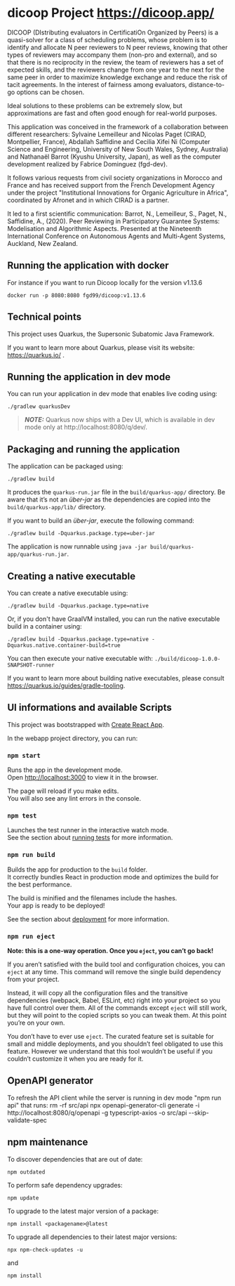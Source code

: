 # dicoop Project https://dicoop.app/

DICOOP (DIstributing evaluators in CertificatiOn Organized by Peers) is a quasi-solver for a class of scheduling problems, whose problem is to identify and allocate N peer reviewers to N peer reviews, knowing that other types of reviewers may accompany them (non-pro and external), and so that there is no reciprocity in the review, the team of reviewers has a set of expected skills, and the reviewers change from one year to the next for the same peer in order to maximize knowledge exchange and reduce the risk of tacit agreements. In the interest of fairness among evaluators, distance-to-go options can be chosen.

Ideal solutions to these problems can be extremely slow, but approximations are fast and often good enough for real-world purposes.

This application was conceived in the framework of a collaboration between different researchers: Sylvaine Lemeilleur and Nicolas Paget (CIRAD, Montpellier, France), Abdallah Saffidine and Cecilia Xifei Ni (Computer Science and Engineering, University of New South Wales, Sydney, Australia) and Nathanaël Barrot (Kyushu University, Japan), as well as the computer development realized by Fabrice Dominguez (fgd-dev).

It follows various requests from civil society organizations in Morocco and France and has received support from the French Development Agency under the project "Institutional Innovations for Organic Agriculture in Africa", coordinated by Afronet and in which CIRAD is a partner.

It led to a first scientific communication: Barrot, N., Lemeilleur, S., Paget, N., Saffidine, A., (2020). Peer Reviewing in Participatory Guarantee Systems: Modelisation and Algorithmic Aspects. Presented at the Nineteenth International Conference on Autonomous Agents and Multi-Agent Systems, Auckland, New Zealand.

## Running the application with docker

For instance if you want to run Dicoop locally for the version v1.13.6

```shell script
docker run -p 8080:8080 fgd99/dicoop:v1.13.6
```

## Technical points

This project uses Quarkus, the Supersonic Subatomic Java Framework.

If you want to learn more about Quarkus, please visit its website: https://quarkus.io/ .

## Running the application in dev mode

You can run your application in dev mode that enables live coding using:

```shell script
./gradlew quarkusDev
```

> **_NOTE:_** Quarkus now ships with a Dev UI, which is available in dev mode only at http://localhost:8080/q/dev/.

## Packaging and running the application

The application can be packaged using:

```shell script
./gradlew build
```

It produces the `quarkus-run.jar` file in the `build/quarkus-app/` directory.
Be aware that it’s not an _über-jar_ as the dependencies are copied into the `build/quarkus-app/lib/` directory.

If you want to build an _über-jar_, execute the following command:

```shell script
./gradlew build -Dquarkus.package.type=uber-jar
```

The application is now runnable using `java -jar build/quarkus-app/quarkus-run.jar`.

## Creating a native executable

You can create a native executable using:

```shell script
./gradlew build -Dquarkus.package.type=native
```

Or, if you don't have GraalVM installed, you can run the native executable build in a container using:

```shell script
./gradlew build -Dquarkus.package.type=native -Dquarkus.native.container-build=true
```

You can then execute your native executable with: `./build/dicoop-1.0.0-SNAPSHOT-runner`

If you want to learn more about building native executables, please consult https://quarkus.io/guides/gradle-tooling.

## UI informations and available Scripts

This project was bootstrapped with [Create React App](https://github.com/facebook/create-react-app).

In the webapp project directory, you can run:

### `npm start`

Runs the app in the development mode.\
Open [http://localhost:3000](http://localhost:3000) to view it in the browser.

The page will reload if you make edits.\
You will also see any lint errors in the console.

### `npm test`

Launches the test runner in the interactive watch mode.\
See the section about [running tests](https://facebook.github.io/create-react-app/docs/running-tests) for more information.

### `npm run build`

Builds the app for production to the `build` folder.\
It correctly bundles React in production mode and optimizes the build for the best performance.

The build is minified and the filenames include the hashes.\
Your app is ready to be deployed!

See the section about [deployment](https://facebook.github.io/create-react-app/docs/deployment) for more information.

### `npm run eject`

**Note: this is a one-way operation. Once you `eject`, you can’t go back!**

If you aren’t satisfied with the build tool and configuration choices, you can `eject` at any time. This command will remove the single build dependency from your project.

Instead, it will copy all the configuration files and the transitive dependencies (webpack, Babel, ESLint, etc) right into your project so you have full control over them. All of the commands except `eject` will still work, but they will point to the copied scripts so you can tweak them. At this point you’re on your own.

You don’t have to ever use `eject`. The curated feature set is suitable for small and middle deployments, and you shouldn’t feel obligated to use this feature. However we understand that this tool wouldn’t be useful if you couldn’t customize it when you are ready for it.

## OpenAPI generator

To refresh the API client while the server is running in dev mode "npm run api" that runs:
rm -rf src/api
npx openapi-generator-cli generate -i http://localhost:8080/q/openapi -g typescript-axios -o src/api --skip-validate-spec

## npm maintenance

To discover dependencies that are out of date:
```console
npm outdated
```

To perform safe dependency upgrades:
```console
npm update
```

To upgrade to the latest major version of a package:
```console
npm install <packagename>@latest
```

To upgrade all dependencies to their latest major versions:
```console
npx npm-check-updates -u
```
and
```console
npm install
```
